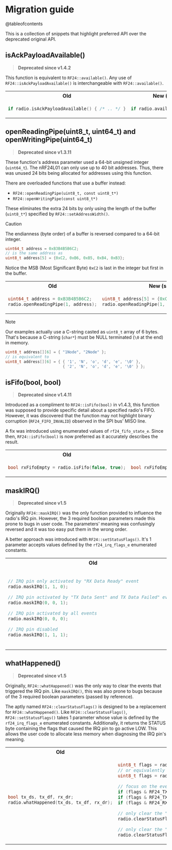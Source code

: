# Migration guide

@tableofcontents

This is a collection of snippets that highlight preferred API over the deprecated original API.

## isAckPayloadAvailable()

> **Deprecated since v1.4.2**

This function is equivalent to `RF24::available()`.
Any use of `RF24::isAckPayloadAvailable()` is interchangeable with `RF24::available()`.

<table><tr>
<th>Old</th>
<th>New (supported)</th>
</tr><tr><td>

```cpp
if radio.isAckPayloadAvailable() { /* .. */ }
```

</td><td>

```cpp
if radio.available() { /* .. */ }
```

</td></tr></table>

## openReadingPipe(uint8_t, uint64_t) and openWritingPipe(uint64_t)

> **Deprecated since v1.3.11**

These function's address parameter used a 64-bit unsigned integer (`uint64_t`).
The nRF24L01 can only use up to 40 bit addresses.
Thus, there was unused 24 bits being allocated for addresses using this function.

There are overloaded functions that use a buffer instead:

- `RF24::openReadingPipe(uint8_t, const uint8_t*)`
- `RF24::openWritingPipe(const uint8_t*)`

These eliminates the extra 24 bits by only using the length of the buffer (`uint8_t*`)
specified by `RF24::setAddressWidth()`.

> [!CAUTION]
> The endianness (byte order) of a buffer is reversed compared to a 64-bit integer.
> ```c
> uint64_t address = 0xB3B4B5B6C2;
> // is the same address as
> uint8_t address[5] = {0xC2, 0xB6, 0xB5, 0xB4, 0xB3};
> ```
> Notice the MSB (Most Significant Byte) `0xC2` is last in the integer but first in the buffer.

<table><tr>
<th>Old</th>
<th>New (supported)</th>
</tr><tr><td>

```cpp
uint64_t address = 0xB3B4B5B6C2;
radio.openReadingPipe(1, address);
```

</td><td>

```cpp
uint8_t address[5] = {0xC2, 0xB6, 0xB5, 0xB4, 0xB3};
radio.openReadingPipe(1, address);
```

</td></tr></table>

> [!NOTE]
> Our examples actually use a C-string casted as `uint8_t` array of 6 bytes.
> That's because a C-string (`char*`) must be NULL terminated (`\0` at the end) in memory.
> ```c
> uint8_t address[][6] = { "1Node", "2Node" };
> // is equivalent to
> uint8_t address[][6] = { { '1', 'N', 'o', 'd', 'e', '\0' },
>                          { '2', 'N', 'o', 'd', 'e', '\0' } };
> ```

## isFifo(bool, bool)

> **Deprecated since v1.4.11**

Introduced as a compliment to `RF24::isFifo(bool)` in v1.4.3, this function was
supposed to provide specific detail about a specified radio's FIFO. However, it was
discovered that the function may not highlight binary corruption (`RF24_FIFO_INVALID`)
observed in the SPI bus' MISO line.

A fix was introduced using enumerated values of `rf24_fifo_state_e`.
Since then, `RF24::isFifo(bool)` is now preferred as it accurately describes the result.

<table><tr>
<th>Old</th>
<th>New (supported)</th>
</tr><tr><td>

```cpp
bool rxFifoEmpty = radio.isFifo(false, true);
```

</td><td>

```cpp
bool rxFifoEmpty = radio.isFifo(false) == RF24_FIFO_EMPTY;
```

</td></tr></table>

## maskIRQ()

> **Deprecated since v1.5**

Originally `RF24::maskIRQ()` was the only function provided to influence the radio's IRQ pin.
However, the 3 required boolean parameters made this prone to bugs in user code.
The parameters' meaning was confusingly reversed and it was too easy put them in the wrong order.

A better approach was introduced with `RF24::setStatusFlags()`.
It's 1 parameter accepts values defined by the `rf24_irq_flags_e` enumerated constants.

<table><tr>
<th>Old</th>
<th>New (supported)</th>
</tr><tr><td>

```cpp
// IRQ pin only activated by "RX Data Ready" event
radio.maskIRQ(1, 1, 0);

// IRQ pin activated by "TX Data Sent" and TX Data Failed" events
radio.maskIRQ(0, 0, 1);

// IRQ pin activated by all events
radio.maskIRQ(0, 0, 0);

// IRQ pin disabled
radio.maskIRQ(1, 1, 1);
```

</td><td>

```cpp
// IRQ pin only activated by "RX Data Ready" event
radio.setStatusFlags(RF24_RX_DR);

// IRQ pin activated by "TX Data Sent" and TX Data Failed" events
radio.setStatusFlags(RF24_TX_DS | RF24_TX_DF);

// IRQ pin activated by all events
radio.setStatusFlags(RF24_IRQ_ALL);

// IRQ pin disabled
radio.setStatusFlags(RF24_IRQ_NONE);
// or equivalently
radio.setStatusFlags();
```

</td></tr></table>


## whatHappened()

> **Deprecated since v1.5**

Originally, `RF24::whatHappened()` was the only way to clear the events that triggered the IRQ pin.
Like `maskIRQ()`, this was also prone to bugs because of the 3 required boolean parameters
(passed by reference).

The aptly named `RF24::clearStatusFlags()` is designed to be a replacement for `RF24::whatHappened()`.
Like `RF24::clearStatusFlags()`, `RF24::setStatusFlags()` takes 1 parameter whose value is defined by
the `rf24_irq_flags_e` enumerated constants.
Additionally, it returns the STATUS byte containing the flags that caused the IRQ pin to go active LOW.
This allows the user code to allocate less memory when diagnosing the IRQ pin's meaning.

<table><tr>
<th>Old</th>
<th>New (supported)</th>
</tr><tr><td>

```cpp
bool tx_ds, tx_df, rx_dr;
radio.whatHappened(tx_ds, tx_df, rx_dr);
```

</td><td>

```cpp
uint8_t flags = radio.clearStatusFlags();
// or equivalently
uint8_t flags = radio.clearStatusFlags(RF24_IRQ_ALL);

// focus on the events you care about
if (flags & RF24_TX_DS) { /* TX data sent */ }
if (flags & RF24_TX_DF) { /* TX data failed to send */ }
if (flags & RF24_RX_DR) { /* RX data is in the RX FIFO */ }

// only clear the "TX Data Sent" and TX Data Failed" events
radio.clearStatusFlags(RF24_TX_DS | RF24_TX_DF);

// only clear the "RX Data Ready" event
radio.clearStatusFlags(RF24_RX_DR);
```

</td></tr></table>

